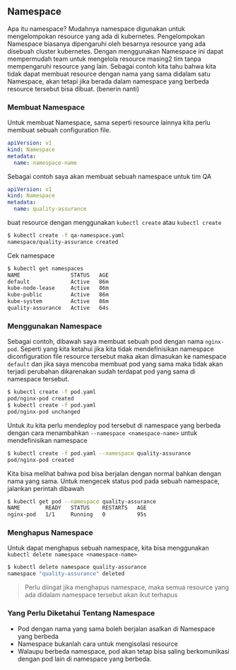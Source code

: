 ## Namespace

Apa itu namespace? Mudahnya namespace digunakan untuk mengelompokan resource yang ada di kubernetes. Pengelompokan Namespace biasanya dipengaruhi oleh besarnya resource yang ada disebuah cluster kubernetes. Dengan menggunakan Namespace ini dapat mempermudah team untuk mengelola resource masing2 tim tanpa mempengaruhi resource yang lain. Sebagai contoh kita tahu bahwa kita tidak dapat membuat resource dengan nama yang sama didalam satu Namespace, akan tetapi jika berada dalam namespace yang berbeda resource tersebut bisa dibuat. (benerin nanti)

### Membuat Namespace

Untuk membuat Namespace, sama seperti resource lainnya kita perlu membuat sebuah configuration file.

```yaml
apiVersion: v1 
kind: Namespace
metadata:
  name: namespace-name
```

Sebagai contoh saya akan membuat sebuah namespace untuk tim QA

```yaml
apiVersion: v1 
kind: Namespace
metadata:
  name: quality-assurance
```

buat resource dengan menggunakan `kubectl create` atau `kubectl create`

```bash
$ kubectl create -f qa-namespace.yaml
namespace/quality-assurance created
```

Cek namespace

```bash
$ kubectl get namespaces
NAME                STATUS   AGE
default             Active   86m
kube-node-lease     Active   86m
kube-public         Active   86m
kube-system         Active   86m
quality-assurance   Active   64s
```

### Menggunakan Namespace

Sebagai contoh, dibawah saya membuat sebuah pod dengan nama `nginx-pod`. Seperti yang kita ketahui jika kita tidak mendefinisikan namespace diconfiguration file resource tersebut maka akan dimasukan ke namespace `default` dan jika saya mencoba membuat pod yang sama maka tidak akan terjadi perubahan dikarenakan sudah terdapat pod yang sama di namespace tersebut.

```bash
$ kubectl create -f pod.yaml
pod/nginx-pod created
$ kubectl create -f pod.yaml
pod/nginx-pod unchanged
```

Untuk itu kita perlu mendeploy pod tersebut di namespace yang berbeda dengan cara menambahkan `--namespace <namespace-name>` untuk mendefinisikan namespace

```bash
$ kubectl create -f pod.yaml --namespace quality-assurance
pod/nginx-pod created
```

Kita bisa melihat bahwa pod bisa berjalan dengan normal bahkan dengan nama yang sama. Untuk mengecek status pod pada sebuah namespace, jalankan perintah dibawah

```bash
$ kubectl get pod --namespace quality-assurance
NAME        READY   STATUS    RESTARTS   AGE
nginx-pod   1/1     Running   0          95s
```

### Menghapus Namespace

Untuk dapat menghapus sebuah namespace, kita bisa menggunakan `kubectl delete namespace <namespace-name>` 

```bash
$ kubectl delete namespace quality-assurance
namespace "quality-assurance" deleted
```

> Perlu diingat jika menghapus namespace, maka semua resource yang ada didalam namespace tersebut akan ikut terhapus

### Yang Perlu Diketahui Tentang Namespace

- Pod dengan nama yang sama boleh berjalan asalkan di Namespace yang berbeda
- Namespace bukanlah cara untuk mengisolasi resource
- Walaupu berbeda namespace, pod akan tetap bisa saling berkomunikasi dengan pod lain di namespace yang berbeda.
